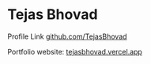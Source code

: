 # Tejas Bhovad

Profile Link [github.com/TejasBhovad](https://github.com/TejasBhovad)

Portfolio website: [tejasbhovad.vercel.app](https://tejasbhovad.vercel.app)